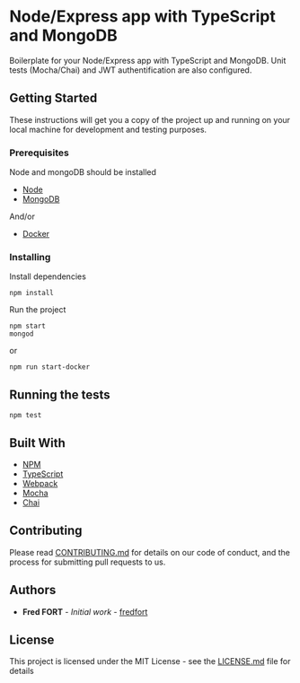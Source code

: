 # Node/Express app with TypeScript and MongoDB

Boilerplate for your Node/Express app with TypeScript and MongoDB.
Unit tests (Mocha/Chai) and JWT authentification are also configured.

## Getting Started

These instructions will get you a copy of the project up and running on your local machine for development and testing purposes.

### Prerequisites

Node and mongoDB should be installed 

* [Node](https://reactjs.org/)
* [MongoDB](https://www.mongodb.com/)

And/or

* [Docker](https://www.docker.com/)

### Installing

Install dependencies
```
npm install 
```

Run the project

```
npm start
mongod
```
or 
```
npm run start-docker
```

## Running the tests

```
npm test 
```

## Built With

* [NPM](https://www.npmjs.com/)
* [TypeScript](https://www.typescriptlang.org/)
* [Webpack](https://webpack.js.org/)
* [Mocha](https://mochajs.org/)
* [Chai](https://www.chaijs.com/)

## Contributing

Please read [CONTRIBUTING.md](https://gist.github.com/PurpleBooth/b24679402957c63ec426) for details on our code of conduct, and the process for submitting pull requests to us.


## Authors

* **Fred FORT** - *Initial work* - [fredfort](https://github.com/fredfort)

## License

This project is licensed under the MIT License - see the [LICENSE.md](LICENSE.md) file for details
